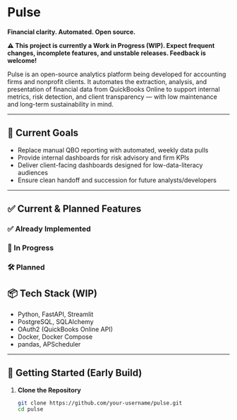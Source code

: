 # Pulse

**Financial clarity. Automated. Open source.**

**⚠️ This project is currently a Work in Progress (WIP). Expect frequent changes, incomplete features, and unstable releases. Feedback is welcome!**

Pulse is an open-source analytics platform being developed for accounting firms and nonprofit clients. It automates the extraction, analysis, and presentation of financial data from QuickBooks Online to support internal metrics, risk detection, and client transparency — with low maintenance and long-term sustainability in mind.

---

## 🔧 Current Goals

- Replace manual QBO reporting with automated, weekly data pulls
- Provide internal dashboards for risk advisory and firm KPIs
- Deliver client-facing dashboards designed for low-data-literacy audiences
- Ensure clean handoff and succession for future analysts/developers

---

## ✅ Current & Planned Features

### ✅ Already Implemented

### 🔄 In Progress

### 🛠 Planned

## 📦 Tech Stack (WIP)
- Python, FastAPI, Streamlit
- PostgreSQL, SQLAlchemy
- OAuth2 (QuickBooks Online API)
- Docker, Docker Compose
- pandas, APScheduler

---

## 🚀 Getting Started (Early Build)

1. **Clone the Repository**
   ```bash
   git clone https://github.com/your-username/pulse.git
   cd pulse

